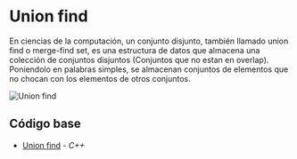 # Union find
En ciencias de la computación, un conjunto disjunto, también llamado union find o merge-find set, es una estructura de datos que almacena una colección de conjuntos disjuntos (Conjuntos que no estan en overlap).
Poniendolo en palabras simples, se almacenan conjuntos de elementos que no chocan con los elementos de otros conjuntos.

![Union find](https://i1.wp.com/www.mathblog.dk/files/2012/06/disjointset_graphexample1.png?ssl=1)
## Código base
-  [Union find](unionFind.cpp) - _C++_
